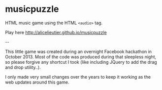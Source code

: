 # musicpuzzle
HTML music game using the HTML `<audio>` tag.

Play here http://alicelieutier.github.io/musicpuzzle

--

This little game was created during an overnight Facebook hackathon in October 2013.
Most of the code was produced during that sleepless night, so please forgive any shortcut I took (like including JQuery to add the drag and drop utility..).

I only made very small changes over the years to keep it working as the web updates around this game.
